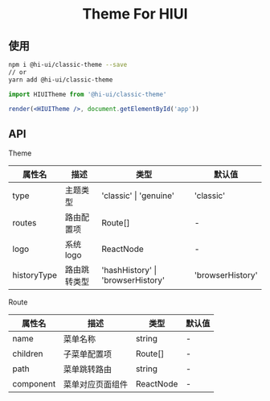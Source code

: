 <h1 align="center">Theme For HIUI</h1>

## 使用

```bash
npm i @hi-ui/classic-theme --save
// or
yarn add @hi-ui/classic-theme
```

```jsx
import HIUITheme from '@hi-ui/classic-theme'

render(<HIUITheme />, document.getElementById('app'))
```

## API

Theme

| 属性名      | 描述         | 类型                              | 默认值           |
| ----------- | ------------ | --------------------------------- | ---------------- |
| type        | 主题类型     | 'classic' \| 'genuine'            | 'classic'        |
| routes      | 路由配置项   | Route[]                           | -                |
| logo        | 系统 logo    | ReactNode                         | -                |
| historyType | 路由跳转类型 | 'hashHistory' \| 'browserHistory' | 'browserHistory' |

Route

| 属性名    | 描述             | 类型      | 默认值 |
| --------- | ---------------- | --------- | ------ |
| name      | 菜单名称         | string    | -      |
| children  | 子菜单配置项     | Route[]   | -      |
| path      | 菜单跳转路由     | string    | -      |
| component | 菜单对应页面组件 | ReactNode | -      |
